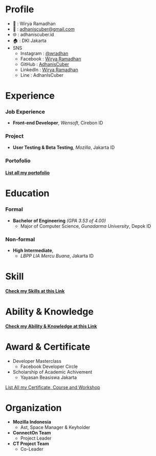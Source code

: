 

# Profile
- 👨 : Wirya Ramadhan
- 📧 : [adhaniscuber@gmail.com](mailto:adhaniscuber@gmail.com)
- 🌐 : adhaniscuber.id
- 🏠 : DKI Jakarta
- SNS 
  - Instagram : [@wradhan](https://www.instagram.com/wradhan/)
  - Facebook : [Wirya Ramadhan](https://www.facebook.com/AdhanIsCuber)
  - GitHub : [AdhanisCuber](https://github.com/AdhanIsCuber)
  - LinkedIn : [Wirya Ramadhan](https://www.linkedin.com/in/wiryaramadhan/)
  - Line : AdhanIsCuber

# Experience
### Job Experience
  - **Front-end Developer**, _Wensoft_, Cirebon ID
### Project
  - **User Testing & Beta Testing**, _Mozilla_, Jakarta ID

### Portofolio
####  [List all my portofolio](portofolio.md)

# Education
### Formal

  - **Bachelor of Engineering** _(GPA 3.53 of 4.00)_
    - Major of Computer Science, _Gunadarma University_, Depok ID 

### Non-formal
  - **High Intermediate**, 
    - _LBPP LIA Mercu Buana_, Jakarta ID 
# Skill
#### [Check my Skills at this Link](Skills.md)
# Ability & Knowledge
#### [Check my Ability & Knowledge at this Link](Skills.md)
# Award & Certificate
  - Developer Masterclass
    - Facebook Developer Circle
  - Scholarship of Academic Achivement
    - Yayasan Beasiswa Jakarta

[List All my Certificate, Course and Workshop](Listall.md)
# Organization

  - **Mozilla Indonesia** 
    - Ast, Space Manager & Keyholder
  - **ConnectOn Team** 
    - Project Leader
  - **CT Project Team** 
    - Co-Leader

